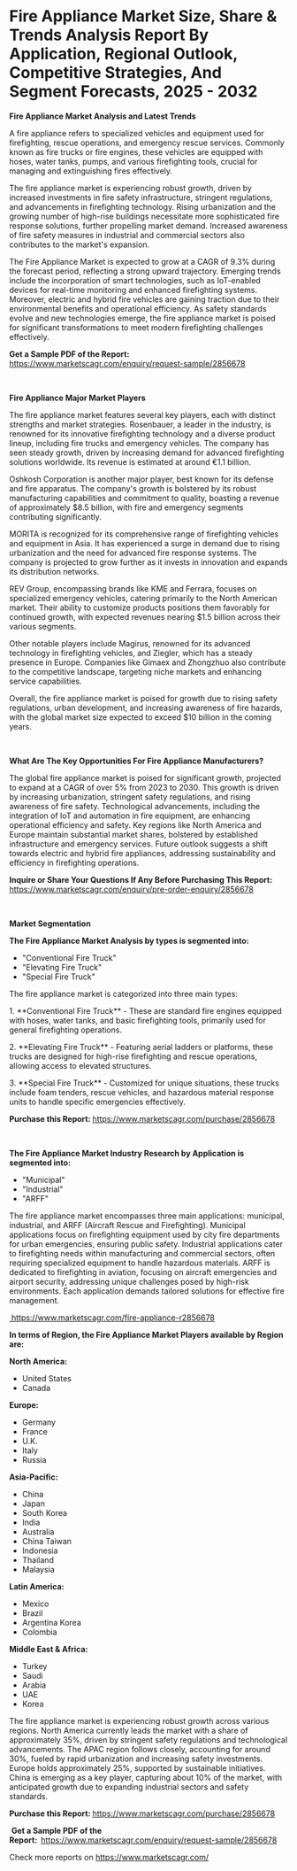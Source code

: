 <p><h1>Fire Appliance Market Size, Share & Trends Analysis Report By Application, Regional Outlook, Competitive Strategies, And Segment Forecasts, 2025 - 2032</h1></p><p><strong>Fire Appliance Market Analysis and Latest Trends</strong></p>
<p><p>A fire appliance refers to specialized vehicles and equipment used for firefighting, rescue operations, and emergency rescue services. Commonly known as fire trucks or fire engines, these vehicles are equipped with hoses, water tanks, pumps, and various firefighting tools, crucial for managing and extinguishing fires effectively.</p><p>The fire appliance market is experiencing robust growth, driven by increased investments in fire safety infrastructure, stringent regulations, and advancements in firefighting technology. Rising urbanization and the growing number of high-rise buildings necessitate more sophisticated fire response solutions, further propelling market demand. Increased awareness of fire safety measures in industrial and commercial sectors also contributes to the market's expansion.</p><p>The Fire Appliance Market is expected to grow at a CAGR of 9.3% during the forecast period, reflecting a strong upward trajectory. Emerging trends include the incorporation of smart technologies, such as IoT-enabled devices for real-time monitoring and enhanced firefighting systems. Moreover, electric and hybrid fire vehicles are gaining traction due to their environmental benefits and operational efficiency. As safety standards evolve and new technologies emerge, the fire appliance market is poised for significant transformations to meet modern firefighting challenges effectively.</p></p>
<p><strong>Get a Sample PDF of the Report:&nbsp;</strong> <a href="https://www.marketscagr.com/enquiry/request-sample/2856678?utm_campaign=2882&utm_medium=2&utm_source=Github&utm_content=ia&utm_term=12032025&utm_id=fire-appliance">https://www.marketscagr.com/enquiry/request-sample/2856678</a></p>
<p>&nbsp;</p>
<p><strong>Fire Appliance Major Market Players</strong></p>
<p><p>The fire appliance market features several key players, each with distinct strengths and market strategies. Rosenbauer, a leader in the industry, is renowned for its innovative firefighting technology and a diverse product lineup, including fire trucks and emergency vehicles. The company has seen steady growth, driven by increasing demand for advanced firefighting solutions worldwide. Its revenue is estimated at around €1.1 billion.</p><p>Oshkosh Corporation is another major player, best known for its defense and fire apparatus. The company's growth is bolstered by its robust manufacturing capabilities and commitment to quality, boasting a revenue of approximately $8.5 billion, with fire and emergency segments contributing significantly.</p><p>MORITA is recognized for its comprehensive range of firefighting vehicles and equipment in Asia. It has experienced a surge in demand due to rising urbanization and the need for advanced fire response systems. The company is projected to grow further as it invests in innovation and expands its distribution networks.</p><p>REV Group, encompassing brands like KME and Ferrara, focuses on specialized emergency vehicles, catering primarily to the North American market. Their ability to customize products positions them favorably for continued growth, with expected revenues nearing $1.5 billion across their various segments.</p><p>Other notable players include Magirus, renowned for its advanced technology in firefighting vehicles, and Ziegler, which has a steady presence in Europe. Companies like Gimaex and Zhongzhuo also contribute to the competitive landscape, targeting niche markets and enhancing service capabilities.</p><p>Overall, the fire appliance market is poised for growth due to rising safety regulations, urban development, and increasing awareness of fire hazards, with the global market size expected to exceed $10 billion in the coming years.</p></p>
<p>&nbsp;</p>
<p><strong>What Are The Key Opportunities For Fire Appliance Manufacturers?</strong></p>
<p><p>The global fire appliance market is poised for significant growth, projected to expand at a CAGR of over 5% from 2023 to 2030. This growth is driven by increasing urbanization, stringent safety regulations, and rising awareness of fire safety. Technological advancements, including the integration of IoT and automation in fire equipment, are enhancing operational efficiency and safety. Key regions like North America and Europe maintain substantial market shares, bolstered by established infrastructure and emergency services. Future outlook suggests a shift towards electric and hybrid fire appliances, addressing sustainability and efficiency in firefighting operations.</p></p>
<p><strong>Inquire or Share Your Questions If Any Before Purchasing This Report:</strong> <a href="https://www.marketscagr.com/enquiry/pre-order-enquiry/2856678?utm_campaign=2882&utm_medium=2&utm_source=Github&utm_content=ia&utm_term=12032025&utm_id=fire-appliance">https://www.marketscagr.com/enquiry/pre-order-enquiry/2856678</a></p>
<p>&nbsp;</p>
<p><strong>Market Segmentation</strong></p>
<p><strong>The Fire Appliance Market Analysis by types is segmented into:</strong></p>
<p><ul><li>"Conventional Fire Truck"</li><li>"Elevating Fire Truck"</li><li>"Special Fire Truck"</li></ul></p>
<p><p>The fire appliance market is categorized into three main types: </p><p>1. **Conventional Fire Truck** - These are standard fire engines equipped with hoses, water tanks, and basic firefighting tools, primarily used for general firefighting operations.</p><p>2. **Elevating Fire Truck** - Featuring aerial ladders or platforms, these trucks are designed for high-rise firefighting and rescue operations, allowing access to elevated structures.</p><p>3. **Special Fire Truck** - Customized for unique situations, these trucks include foam tenders, rescue vehicles, and hazardous material response units to handle specific emergencies effectively.</p></p>
<p><strong>Purchase this Report:&nbsp;</strong><a href="https://www.marketscagr.com/purchase/2856678?utm_campaign=2882&utm_medium=2&utm_source=Github&utm_content=ia&utm_term=12032025&utm_id=fire-appliance">https://www.marketscagr.com/purchase/2856678</a></p>
<p>&nbsp;</p>
<p><strong>The Fire Appliance Market Industry Research by Application is segmented into:</strong></p>
<p><ul><li>"Municipal"</li><li>"Industrial"</li><li>"ARFF"</li></ul></p>
<p><p>The fire appliance market encompasses three main applications: municipal, industrial, and ARFF (Aircraft Rescue and Firefighting). Municipal applications focus on firefighting equipment used by city fire departments for urban emergencies, ensuring public safety. Industrial applications cater to firefighting needs within manufacturing and commercial sectors, often requiring specialized equipment to handle hazardous materials. ARFF is dedicated to firefighting in aviation, focusing on aircraft emergencies and airport security, addressing unique challenges posed by high-risk environments. Each application demands tailored solutions for effective fire management.</p></p>
<p><a href="https://www.marketscagr.com/fire-appliance-r2856678?utm_campaign=2882&utm_medium=2&utm_source=Github&utm_content=ia&utm_term=12032025&utm_id=fire-appliance">&nbsp;https://www.marketscagr.com/fire-appliance-r2856678</a></p>
<p><strong>In terms of Region, the Fire Appliance Market Players available by Region are:</strong></p>
<p>
    <p> <strong> North America: </strong>
        <ul>
            <li>United States</li>
            <li>Canada</li>
        </ul>
        </p> 
    <p> <strong> Europe: </strong>
        <ul>
            <li>Germany</li>
            <li>France</li>
            <li>U.K.</li>
            <li>Italy</li>
            <li>Russia</li>
        </ul>
        </p> 
    <p> <strong> Asia-Pacific: </strong>
        <ul>
            <li>China</li>
            <li>Japan</li>
            <li>South Korea</li>
            <li>India</li>
            <li>Australia</li>
            <li>China Taiwan</li>
            <li>Indonesia</li>
            <li>Thailand</li>
            <li>Malaysia</li>
        </ul>
        </p> 
    <p> <strong> Latin America: </strong>
        <ul>
            <li>Mexico</li>
            <li>Brazil</li>
            <li>Argentina Korea</li>
            <li>Colombia</li>
        </ul>
        </p> 
    <p> <strong> Middle East & Africa: </strong>
        <ul>
            <li>Turkey</li>
            <li>Saudi</li>
            <li>Arabia</li>
            <li>UAE</li>
            <li>Korea</li>
        </ul>
    </p>
    </p>
<p><p>The fire appliance market is experiencing robust growth across various regions. North America currently leads the market with a share of approximately 35%, driven by stringent safety regulations and technological advancements. The APAC region follows closely, accounting for around 30%, fueled by rapid urbanization and increasing safety investments. Europe holds approximately 25%, supported by sustainable initiatives. China is emerging as a key player, capturing about 10% of the market, with anticipated growth due to expanding industrial sectors and safety standards.</p></p>
<p><strong>Purchase this Report: </strong><a href="https://www.marketscagr.com/purchase/2856678?utm_campaign=2882&utm_medium=2&utm_source=Github&utm_content=ia&utm_term=12032025&utm_id=fire-appliance">https://www.marketscagr.com/purchase/2856678</a></p>
<p>&nbsp;<strong>Get a Sample PDF of the Report:&nbsp;&nbsp;</strong><a href="https://www.marketscagr.com/enquiry/request-sample/2856678?utm_campaign=2882&utm_medium=2&utm_source=Github&utm_content=ia&utm_term=12032025&utm_id=fire-appliance">https://www.marketscagr.com/enquiry/request-sample/2856678</a></p>
<p><strong></strong></p>
<p>Check more reports on <a href="https://www.marketscagr.com/?utm_campaign=2882&utm_medium=2&utm_source=Github&utm_content=ia&utm_term=12032025&utm_id=fire-appliance">https://www.marketscagr.com/</a></p>